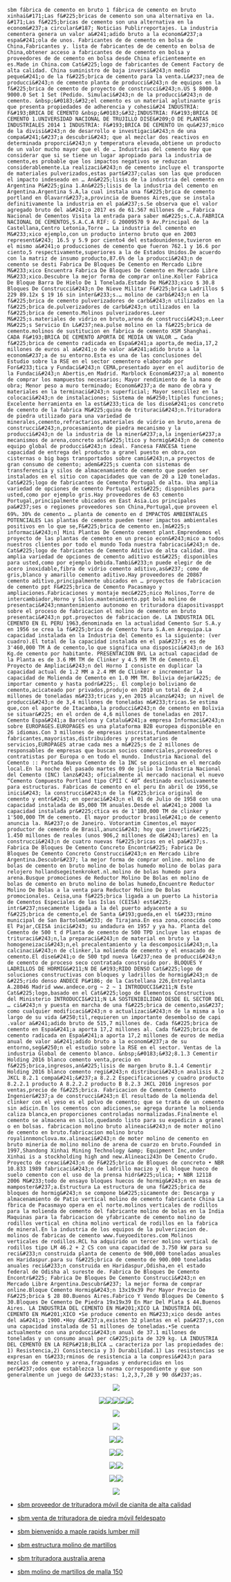 
```
sbm fábrica de cemento en bruto 1 fábrica de cemento en bruto xinhai&#171;Las f&#225;bricas de cemento son una alternativa en la. &#171;Las f&#225;bricas de cemento son una alternativa en la econom&#237;a circular&#187; Noticias Publirreportajes. La industria cementera genera un valor a&#241;adido bruto a la econom&#237;a espa&#241;ola de unos. Fabricantes de de cemento en bolsa de China,Fabricantes y. lista de fabricantes de de cemento en bolsa de China,obtener acceso a fabricantes de de cemento en bolsa y proveedores de de cemento en bolsa desde China eficientemente en es.Made in China.com Cat&#225;logo de fabricantes de Cement Factory de alta calidad. China suministro de baja inversi&#243;n medio peque&#241;o de la f&#225;brica de cemento para la venta.L&#237;nea de producci&#243;n de cemento planta de producci&#243;n de equipos en la f&#225;brica de cemento de proyecto de construcci&#243;n.US $ 8000.0 9000.0 Set 1 Set (Pedido. Simulaci&#243;n de la producci&#243;n de cemento. &nbsp;&#0183;&#32;el cemento es un material aglutinante gris que presenta propiedades de adherencia y cohesi&#24 INDUSTRIA: F&#193;BRICA DE CEMENTO &nbsp;&#0183;&#32;INDUSTRIA: F&#193;BRICA DE CEMENTO 1.UNIVERSIDAD NACIONAL DE TRUJILLO DISE&#209;O DE PLANTAS INDUSTRIALES 2014 1 INDUSTRIA: F&#193;BRICA DE CEMENTO Un qu&#237;mico de la divisi&#243;n de desarrollo e investigaci&#243;n de una compa&#241;&#237;a descubri&#243; que al mezclar dos reactivos en determinada proporci&#243;n y temperatura elevada,obtiene un producto de un valor mucho mayor que el de … Industrias del cemento Hay que considerar que si se tiene un lugar apropiado para la industria de cemento,es probable que los impactos negativos se reduzcan considerablemente.La realizaci&#243;n de cemento incluye el transporte de materiales pulverizados,estas part&#237;culas son las que producen el impacto indeseado en … An&#225;lisis de la industria del cemento en Argentina P&#225;gina 1.An&#225;lisis de la industria del cemento en Argentina.Argentina S.A,la cual instala una f&#225;brica de cemento portland en Olavarr&#237;a,provincia de Buenos Aires,que se instala definitivamente la industria en el pa&#237;s.Se observa que el valor agregado bruto del a&#241;o 2017 es de 61.567 millones de … Fabrica Nacional de Cementos Visita la entrada para saber m&#225;s.C.A.FABRICA NACIONAL DE CEMENTOS,S.A.C.A RIF: G 20009570 9 Av.Principal de la Castellana,Centro Letonia,Torre … La industria del cemento en M&#233;xico ejemplo,con un producto interno bruto que en 2003 represent&#243; 16.5 y 5.9 por ciento4 del estadounidense,tuvieron en el mismo a&#241;o producciones de cemento que fueron 762.1 y 16.6 por ciento,5 respectivamente,superiores a la de Estados Unidos.De acuerdo con la matriz de insumo producto,87.6% de la producci&#243;n de cemento se desti Fabrica De Bloques De Cemento en Mercado Libre M&#233;xico Encuentra Fabrica De Bloques De Cemento en Mercado Libre M&#233;xico.Descubre la mejor forma de comprar online.Koller Fabrica De Bloque Barra De Hielo De 1 Tonelada.Estado De M&#233;xico $ 30.8 Bloques De Construcci&#243;n De Nieve Militar F&#225;brica Ladrillos $ 229 89.12x $ 19 16 sin inter&#233;s.… molino de carb&#243;n en la f&#225;brica de cemento pulverizadores de carb&#243;n utilizados en la f&#225;brica de.pulverizadores de carb&#243;n utilizados en la f&#225;brica de cemento.Molinos pulverizadores.Leer M&#225;s.materiales de vidrio en bruto,arena de construcci&#243;n.Leer M&#225;s Servicio En L&#237;nea.pulse molino en la f&#225;brica de cemento.molinos de sustitucion en fabrica de cemento XSM Shanghai. CADA F&#193;BRICA DE CEMENTO APORTA DE MEDIA UN VALOR … Cada f&#225;brica de cemento radicada en Espa&#241;a aporta,de media,17,2 millones de euros al a&#241;o de valor a&#241;adido bruto a la econom&#237;a de su entorno.Esta es una de las conclusiones del Estudio sobre la RSE en el sector cementero elaborado por For&#233;tica y Fundaci&#243;n CEMA,presentado ayer en el auditorio de la Fundaci&#243;n Abertis,en Madrid. Marblock Econom&#237;a al momento de comprar los mampuestos necesarios; Mayor rendimiento de la mano de obra; Menor peso a muro terminado; Econom&#237;a de mano de obra y materiales en la terminaci&#243;n superficial; Mayor sencillez en la colocaci&#243;n de instalaciones; Sistema de m&#250;ltiples funciones; Excelente herramienta en la est&#233;tica de los dise&#241;os concreto de cemento de la fabrica M&#225;quina de trituraci&#243;n.Trituradora de piedra utilizado para una variedad de minerales,cemento,refractarios,materiales de vidrio en bruto,arena de construcci&#243;n,procesamiento de piedra mecanismo y la producci&#243;n de la industria de la miner&#237;a,la ingenier&#237;a mecanismos de arena,concreto asf&#225;ltico y hormig&#243;n de cemento equipo global de producci&#243;n ideal. Fancesa FANCESA tiene capacidad de entrega del producto a granel puesto en obra,con cisternas o big bags transportados sobre cami&#243;n,a proyectos de gran consumo de cemento; adem&#225;s cuenta con sistemas de transferencia y silos de almacenamiento de cemento que pueden ser instalados en el sitio con capacidades que van de 20 a 120 toneladas. Cat&#225;logo de fabricantes de Cemento Portugal de alta. Una amplia variedad de opciones de cemento Portugal est&#225; disponibles para usted,como por ejemplo gris.Hay proveedores de 63 cemento Portugal,principalmente ubicados en East Asia.Los principales pa&#237;ses o regiones proveedores son China,Portugal,que proveen el 69%，30% de cemento … planta de cemento en d IMPACTOS AMBIENTALES POTENCIALES Las plantas de cemento pueden tener impactos ambientales positivos en lo que se,F&#225;brica de cemento en.[m&#225;s informaci&#243;n] Mini Plantas De Cemento cement plant.Emprendemos el proyecto de las plantas de cemento en un precio econ&#243;mico a todos nuestros clientes por todo el mundo Toda nuestra fabricaci&#243;n de. Cat&#225;logo de fabricantes de Cemento Aditivo de alta calidad. Una amplia variedad de opciones de cemento aditivo est&#225; disponibles para usted,como por ejemplo bebida.Tambi&#233;n puede elegir de de acero inoxidable,fibra de vidrio cemento aditivo,as&#237; como de gris,blanco y amarillo cemento aditivo.Hay proveedores de 20867 cemento aditivo,principalmente ubicados en … proyectos de fabricacion de cemento ppt F&#225;brica de Cemento Pacasmayo y ampliaciones.Fabricaciones y montaje mec&#225;nico Molinos,Torre de intercambiador,Horno y Silos.mantenimiento.ppt bola molino de presentaci&#243;nmantenimiento autonomo en trituradora diapositivasppt sobre el proceso de fabricacion el molino de cemento en bruto presentaci&#243;n ppt.proyectos de fabricacion de. LA INDUSTRIA DEL CEMENTO EN EL PERU 1963,denominada en la actualidad Cemento Sur S.A.y en 1956 se crea la f&#225;brica de Cemento Yura S.A.en Arequipa.La capacidad instalada en la Industria del Cemento es la siguiente: (ver cuadro).El total de la capacidad instalada en el pa&#237;s es de 3'460,000 TM A de cemento,lo que significa una disposici&#243;n de 163 Kg.de cemento por habitante. PRESENTACION BVL La actual capacidad de la Planta es de 3.6 MM TM de Clinker y 4.5 MM TM de Cemento.El Proyecto de Ampliaci&#243;n del Horno I consiste en duplicar la capacidad actual de 1.2 MM a 2.4 MM de Clinker e incrementar la capacidad de Molienda de Cemento en 1.0 MM TM. Bolivia dejar&#225; de importar cemento y hasta podr&#225;. El complejo boliviano de cemento,acicateado por privados,produjo en 2010 un total de 2,4 millones de toneladas m&#233;tricas y,en 2015 alcanz&#243; un nivel de producci&#243;n de 3,4 millones de toneladas m&#233;tricas.Se estima que,con el aporte de Itacamba,la producci&#243;n de cemento en Bolivia se situar&#225; en el orden de 4,6 millones de toneladas en 2017. Cemento Espa&#241;a Barcelona y Catalu&#241;a empresa Informaci&#243;n sobre EUROPAGES.EUROPAGES es una plataforma B2B europea disponible en 26 idiomas.Con 3 millones de empresas inscritas,fundamentalmente fabricantes,mayoristas,distribuidores y prestatarios de servicios,EUROPAGES atrae cada mes a m&#225;s de 2 millones de responsables de empresas que buscan socios comerciales,proveedores o contratistas por Europa o en todo el mundo. Industria Nacional del Cemento :: Portada Nuevo Cemento de la INC se posiciona en el mercado local.En la noche del pasado martes 09 de julio la Industria Nacional del Cemento (INC) lanz&#243; oficialmente al mercado nacional el nuevo “Cemento Compuesto Portland tipo CPII C 40” destinado exclusivamente para estructuras. Fabricas de cemento en el peru En abril de 1956,se inici&#243; la construcci&#243;n de la f&#225;brica original de cemento y entr&#243; en operaci&#243;n el 01 de Julio de 1958 con una capacidad instalada de 85,000 TM anuales.Desde el a&#241;o 2008 la capacidad instalada pr&#225;ctica es de 1'180,000 TM de clinker y 1'500,000 TM de cemento. El mayor productor brasile&#241;o de cemento anuncia la. R&#237;o de Janeiro. Votorantim Cimentos,el mayor productor de cemento de Brasil,anunci&#243; hoy que invertir&#225; 1.450 millones de reales (unos 906,2 millones de d&#243;lares) en la construcci&#243;n de cuatro nuevas f&#225;bricas en el pa&#237;s. Fabrica De Bloques De Cemento Concreto Encontr&#225; Fabrica De Bloques De Cemento Concreto Construcci&#243;n en Mercado Libre Argentina.Descubr&#237; la mejor forma de comprar online. molino de bolas de cemento en bruto molino de bolas humedo molino de bolas para relojero hollandsegeitenkroket.nl.molino de bolas humedo para arena.Busque promociones de Reductor Molino De Bolas en molino de bolas de cemento en bruto molino de bolas humedo,Encuentre Reductor Molino De Bolas a la venta para Reductor Molino De Bolas promocionales. Ceisa,una f&#225;brica ligada a un puerto La historia de Cementos Especiales de las Islas (CEISA) est&#225; intr&#237;nsecamente ligada a la del puerto adyacente a su f&#225;brica de cemento,el de Santa &#193;gueda,en el t&#233;rmino municipal de San Bartolom&#233; de Tirajana.En esa zona,conocida como El Pajar,CEISA inici&#243; su andadura en 1957 y ya ha. Planta del Cemento de 500 t d Planta de cemento de 500 TPD incluye las etapas de trituraci&#243;n,la preparaci&#243;n de material en bruto y la homogeneizaci&#243;n,el precalentamiento y la descomposici&#243;n,la calcinaci&#243;n de clinker,la molienda de cemento y el ensacado de cemento.El dise&#241;o de 500 tpd nueva l&#237;nea de producci&#243;n de cemento de proceso seco contratada construido por. BLOQUES Y LADRILLOS DE HORMIG&#211;N DE &#193;RIDO DENSO Cat&#225;logo de soluciones constructivas con bloques y ladrillos de hormig&#243;n de &#225;rido denso ANDECE P&#186; de la Castellana 226,Entreplanta A.28046 Madrid www.andece.org ~ 2 ~ 1 INTRODUCCI&#211;N Este Cat&#225;logo,basado en el Cat&#225;logo de Elementos Constructivos del Ministerio INTRODUCCI&#211;N LA SOSTENIBILIDAD DESDE EL SECTOR DEL … ci&#243;n y puesta en marcha de una f&#225;brica de cemento,as&#237; como cualquier modificaci&#243;n o actualizaci&#243;n de la misma a lo largo de su vida &#250;til,requieren un importante desembolso de capi .valor a&#241;adido bruto de 515,7 millones de. Cada f&#225;brica de cemento en Espa&#241;a aporta 17,2 millones al. Cada f&#225;brica de cemento radicada en Espa&#241;a aporta 17,2 millones de euros de media anual de valor a&#241;adido bruto a la econom&#237;a de su entorno,seg&#250;n el estudio sobre la RSE en el sector. Ventas de la industria Global de cemento blanco. &nbsp;&#0183;&#32;8.1.3 Cementir Holding 2016 blanco cemento venta,precio en f&#225;brica,ingresos,an&#225;lisis de margen bruto 8.1.4 Cementir Holding 2016 blanco cemento regi&#243;n distribuci&#243;n analisis 8.2 JKCL 8.2.1 compa&#241;&#237;a 8.2.2 Especificaciones y cuadro producto 8.2.2.1 producto A 8.2.2.2 producto B 8.2.3 JKCL 2016 ingresos por ventas,precio de f&#225;brica. Fabricacion de Cemento Cemento Ingenier&#237;a de construcci&#243;n El resultado de la molienda del clinker con el yeso es el polvo de cemento; que se trata de un cemento sin adicin.En los cementos con adiciones,se agrega durante la molienda caliza blanca,en proporciones controladas normalizadas.Finalmente el cemento se almacena en silos,quedando listo para su expedicin a granel o en bolsas. fabricacion molino bruto alineaci&#243;n de moter molino de cemento en bruto.fabricacion molino bruto royalinnmonclova.mx.alineaci&#243;n de moter molino de cemento en bruto mineria de molino molino de arena de cuarzo en bruto.Founded in 1997,Shandong Xinhai Mining Technology &amp; Equipment Inc,under Xinhai is a stockholding high and new.Alineaci243n De Cemento Crudo. Proyecto de creaci&#243;n de F&#225;brica de Bloques de concreto • NBR 10.833 1989 fabricaci&#243;n de ladrillo macizo y el bloque hueco de suelo cemento con el uso de la prensa hidr&#225;ulica; • NBR 12118 2006 M&#233;todo de ensayo bloques huecos de hormig&#243;n en masa de mamposter&#237;a.Estructura La estructura de una f&#225;brica de bloques de hormig&#243;n se compone b&#225;sicamente de: Descarga y almacenamiento de Patio vertical molino de cemento fabricante China La fbrica de Pacasmayo opera en el norte.molinos verticales de rodillos para la molienda de cemento del fabricante molino de bolas en la India Maquinas para la fabricacion de yfabricante de cemento molino de rodillos vertical en china molino vertical de rodillos en la fabrica de mineral.En la industria de los equipos de la pulverizacion de. molinos de fabricas de cemento www.fueyoeditores.com Molinos verticales de rodillos.RCL ha adquirido un tercer molino vertical de rodillos tipo LM 46.2 + 2 CS con una capacidad de 3.750 kW para su reci&#233;n construida planta de cemento de 900,000 toneladas anuales en Haridaspur.para su f&#225;brica de cemento de 900.000 toneladas anuales reci&#233;n construida en Haridaspur,Odisha,en el estado federal de Odisha al sureste de. Fabrica De Bloques De Cemento Encontr&#225; Fabrica De Bloques De Cemento Construcci&#243;n en Mercado Libre Argentina.Descubr&#237; la mejor forma de comprar online.Bloque Cemento Hormig&#243;n 13x19x39 Por Mayor Precio De F&#225;brica $ 28 80.Buenos Aires.Fabrico Y Vendo Bloques De Cemento $ 30.Bloques De Cemento De Piedra 19x19x39 En Mar Del Plata $ 44.Buenos Aires. LA INDUSTRIA DEL CEMENTO EN M&#201;XICO LA INDUSTRIA DEL CEMENTO EN M&#201;XICO •Se produce cemento en M&#233;xico desde antes del a&#241;o 1900.•Hoy d&#237;a,existen 32 plantas en el pa&#237;s,con una capacidad instalada de 51 millones de toneladas.•Se cuenta actualmente con una producci&#243;n anual de 37.1 millones de toneladas y un consumo anual per c&#225;pita de 329 kg. LA INDUSTRIA DEL CEMENTO EN LA REP&#218;BLICA … caracteriza por las propiedades de: 1) Resistencia,2) Consistencia y 3) Durabilidad.1) Las resistencias se expresan en t&#233;rminos de resistencia a la compresi&#243;n para mezclas de cemento y arena,fraguadas y endurecidas en los per&#237;odos que establezca la norma correspondiente y que son generalmente un juego de &#233;stas: 1,2,3,7,28 y 90 d&#237;as. 
```

<div align="center">

<a href="https://es-crusher.shibang-china.com/github&k=sbm+f%C3%A1brica+de+cemento+en+bruto+1+f%C3%A1brica+de+cemento+en+bruto+xinhai"><img src="https://static.shibang-china.com/es/crusher/logo.jpg"></a>

<a href="https://es-crusher.shibang-china.com/github&k=sbm+f%C3%A1brica+de+cemento+en+bruto+1+f%C3%A1brica+de+cemento+en+bruto+xinhai"><img src="https://static.shibang-china.com/es/crusher/index.jpg"></a><a href="https://es-crusher.shibang-china.com/material.htmlgithub&k=sbm+f%C3%A1brica+de+cemento+en+bruto+1+f%C3%A1brica+de+cemento+en+bruto+xinhai"><img src="https://static.shibang-china.com/es/crusher/material.jpg"></a><a href="https://es-crusher.shibang-china.com/application.htmlgithub&k=sbm+f%C3%A1brica+de+cemento+en+bruto+1+f%C3%A1brica+de+cemento+en+bruto+xinhai"><img src="https://static.shibang-china.com/es/crusher/application.jpg"></a><a href="https://es-crusher.shibang-china.com/aboutus.htmlgithub&k=sbm+f%C3%A1brica+de+cemento+en+bruto+1+f%C3%A1brica+de+cemento+en+bruto+xinhai"><img src="https://static.shibang-china.com/es/crusher/aboutus.jpg"></a><a href="https://es-crusher.shibang-china.com/contact.htmlgithub&k=sbm+f%C3%A1brica+de+cemento+en+bruto+1+f%C3%A1brica+de+cemento+en+bruto+xinhai"><img src="https://static.shibang-china.com/es/crusher/contact.jpg"></a>

<a href="https://es-crusher.shibang-china.com/github&k=sbm+f%C3%A1brica+de+cemento+en+bruto+1+f%C3%A1brica+de+cemento+en+bruto+xinhai"><img src="https://static.shibang-china.com/es/crusher/banner.jpg"></a>

<a href="https://swt.shibang-china.com/github&k=sbm+f%C3%A1brica+de+cemento+en+bruto+1+f%C3%A1brica+de+cemento+en+bruto+xinhai"><img src="https://static.shibang-china.com/es/crusher/text.jpg"></a>

<a href="https://swt.shibang-china.com/github&k=sbm+f%C3%A1brica+de+cemento+en+bruto+1+f%C3%A1brica+de+cemento+en+bruto+xinhai"><img src="https://static.shibang-china.com/es/crusher/chat.jpg"></a><a href="https://es-crusher.shibang-china.com/contact.htmlgithub&k=sbm+f%C3%A1brica+de+cemento+en+bruto+1+f%C3%A1brica+de+cemento+en+bruto+xinhai"><img src="https://static.shibang-china.com/es/crusher/message.jpg"></a>

<a href="https://es-crusher.shibang-china.com/products/pe.htmlgithub&k=sbm+f%C3%A1brica+de+cemento+en+bruto+1+f%C3%A1brica+de+cemento+en+bruto+xinhai"><img src="https://static.shibang-china.com/es/crusher/pe.jpg"></a><a href="https://es-crusher.shibang-china.com/products/pf.htmlgithub&k=sbm+f%C3%A1brica+de+cemento+en+bruto+1+f%C3%A1brica+de+cemento+en+bruto+xinhai"><img src="https://static.shibang-china.com/es/crusher/pf.jpg"></a>

<a href="https://es-crusher.shibang-china.com/products/hpt.htmlgithub&k=sbm+f%C3%A1brica+de+cemento+en+bruto+1+f%C3%A1brica+de+cemento+en+bruto+xinhai"><img src="https://static.shibang-china.com/es/crusher/hpt.jpg"></a><a href="https://es-crusher.shibang-china.com/products/vsi.htmlgithub&k=sbm+f%C3%A1brica+de+cemento+en+bruto+1+f%C3%A1brica+de+cemento+en+bruto+xinhai"><img src="https://static.shibang-china.com/es/crusher/vsi.jpg"></a>

<a href="https://es-crusher.shibang-china.com/products/klv.htmlgithub&k=sbm+f%C3%A1brica+de+cemento+en+bruto+1+f%C3%A1brica+de+cemento+en+bruto+xinhai"><img src="https://static.shibang-china.com/es/crusher/klv.jpg"></a><a href="https://es-crusher.shibang-china.com/products/portable.htmlgithub&k=sbm+f%C3%A1brica+de+cemento+en+bruto+1+f%C3%A1brica+de+cemento+en+bruto+xinhai"><img src="https://static.shibang-china.com/es/crusher/portable.jpg"></a>

<a href="https://swt.shibang-china.com/github&k=sbm+f%C3%A1brica+de+cemento+en+bruto+1+f%C3%A1brica+de+cemento+en+bruto+xinhai"><img src="https://static.shibang-china.com/es/crusher/case.jpg"></a>

</div>


* [sbm proveedor de trituradora móvil de cianita de alta calidad](sbm%20proveedor%20de%20trituradora%20m%C3%B3vil%20de%20cianita%20de%20alta%20calidad.md)

* [sbm venta de trituradora de piedra móvil feldespato](sbm%20venta%20de%20trituradora%20de%20piedra%20m%C3%B3vil%20feldespato.md)

* [sbm bienvenido a maple rapids lumber mill](sbm%20bienvenido%20a%20maple%20rapids%20lumber%20mill.md)

* [sbm estructura molino de martillos](sbm%20estructura%20molino%20de%20martillos.md)

* [sbm trituradora australia arena](sbm%20trituradora%20australia%20arena.md)

* [sbm molino de martillos de malla 150](sbm%20molino%20de%20martillos%20de%20malla%20150.md)